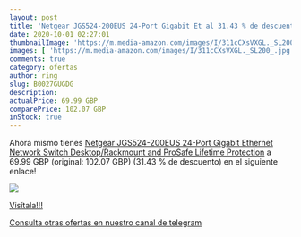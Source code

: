 ```yaml
---
layout: post
title: 'Netgear JGS524-200EUS 24-Port Gigabit Et al 31.43 % de descuento'
date: 2020-10-01 02:27:01
thumbnailImage: 'https://m.media-amazon.com/images/I/311cCXsVXGL._SL200_.jpg'
images: [ 'https://m.media-amazon.com/images/I/311cCXsVXGL._SL200_.jpg' ]
comments: true
category: ofertas
author: ring
slug: B0027GUGDG
description:
actualPrice: 69.99 GBP
comparePrice: 102.07 GBP
inStock: true
---
```


Ahora mismo tienes [Netgear JGS524-200EUS 24-Port Gigabit Ethernet Network Switch  Desktop/Rackmount  and ProSafe Lifetime Protection](https://www.amazon.com/dp/B0027GUGDG/?tag=redken08-20) a 69.99 GBP (original: 102.07 GBP) (31.43 %  de descuento) en el siguiente enlace!

[![](https://m.media-amazon.com/images/I/311cCXsVXGL._SL200_.jpg)](https://www.amazon.com/dp/B0027GUGDG/?tag=redken08-20)

[Visítala!!!](https://www.amazon.com/dp/B0027GUGDG/?tag=redken08-20)

[Consulta otras ofertas en nuestro canal de telegram](https://t.me/s/ofertas25)
